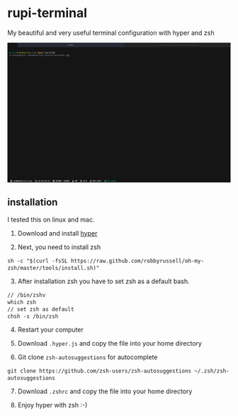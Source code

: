 # rupi-terminal
My beautiful and very useful terminal configuration with hyper and zsh

![the terminal on my working computer](https://github.com/derrupi/rupi-terminal/blob/master/Screenshot.jpg)

## installation
I tested this on linux and mac.  

1. Download and install [hyper](https://hyper.is/#installation) 

2. Next, you need to install zsh
```	
sh -c "$(curl -fsSL https://raw.github.com/robbyrussell/oh-my-zsh/master/tools/install.sh)"
```

3. After installation zsh you have to set zsh as a default bash. 
```
// /bin/zshv
which zsh 
// set zsh as default 
chsh -s /bin/zsh
```

4. Restart your computer

5. Download ```.hyper.js``` and copy the file into your home directory

6. Git clone ```zsh-autosuggestions``` for autocomplete

```
git clone https://github.com/zsh-users/zsh-autosuggestions ~/.zsh/zsh-autosuggestions
```

7. Download ```.zshrc``` and copy the file into your home directory

8. Enjoy hyper with zsh :-)	
